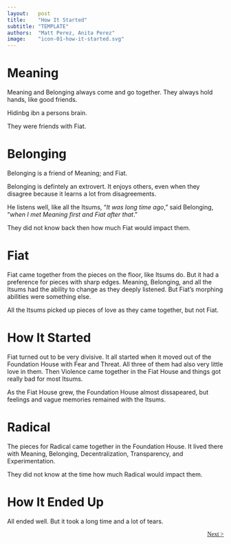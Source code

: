```yaml
---
layout:   post
title:    "How It Started"
subtitle: "TEMPLATE"
authors:  "Matt Perez, Anita Perez"
image:    "icon-01-how-it-started.svg"
---
```


<div style='display:none; '>
 <p>Meaning is what you would call a deep introvert.</p>
</div>

<h1>Meaning</h1>
 <p>Meaning and Belonging always come and go together. They always hold hands, like good friends.</p>
 <p class="_illustration">Hidinbg ibn a persons brain.</p>
 <p>They were friends with Fiat.</p>

<h1>Belonging</h1>
 <p>Belonging is a friend of Meaning; and Fiat.</p>
 <p>Belonging is defintely an extrovert. It enjoys others, even when they disagree because it learns a lot from disagreements.</p>
 <p>He listens well, like all the Itsums, &ldquo;<em>It was long time ago</em>,&rdquo; said Belonging, &ldquo;<em>when I met Meaning first and Fiat after that</em>.&rdquo;</p>
 <p>They did not know back then how much Fiat would impact them.</p>

<h1>Fiat</h1>
 <p>Fiat came together from the pieces on the floor, like Itsums do. But it had a preference for pieces with sharp edges. Meaning, Belonging, and all the Itsums had the ability to change as they deeply listened. But Fiat&rsquo;s morphing abilities were something else.
 <p>All the Itsums picked up pieces of love as they came together, but not Fiat.</p>

<h1>How It Started</h1>
 <p>Fiat turned out to be very divisive. It all started when it moved out of the Foundation House with Fear and Threat. All three of them had also very little love in them. Then Violence came together in the Fiat House and things got really bad for most Itsums.</p>
 <p>As the Fiat House grew, the Foundation House almost dissapeared, but feelings and vague memories remained with the Itsums.</p>

<h1>Radical</h1>
 <p>The pieces for Radical came together in the Foundation House. It lived there with Meaning, Belonging, Decentralization, Transparency, and Experimentation.</p>
 <p>They did not know at the time how much Radical would impact them.</p>

<h1>How It Ended Up</h1>
 <p>All ended well. But it took a long time and a lot of tears.</p>

<div style="margin-bottom:1in; font-family: American Typewriter, serif; ">
 <span style="float:right; "><a href="https://radicalcompanies.com/2024/08/05/how-it-went">Next &gt;</a></span>
</div>